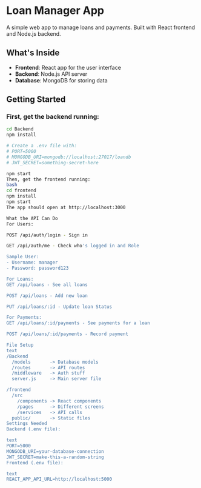 # Loan Manager App

A simple web app to manage loans and payments. Built with React frontend and Node.js backend.

## What's Inside

- **Frontend**: React app for the user interface
- **Backend**: Node.js API server
- **Database**: MongoDB for storing data

## Getting Started

### First, get the backend running:

```bash
cd Backend
npm install

# Create a .env file with:
# PORT=5000
# MONGODB_URI=mongodb://localhost:27017/loandb
# JWT_SECRET=something-secret-here

npm start
Then, get the frontend running:
bash
cd frontend
npm install
npm start
The app should open at http://localhost:3000

What the API Can Do
For Users:

POST /api/auth/login - Sign in

GET /api/auth/me - Check who's logged in and Role 

Sample User:
- Username: manager
- Password: password123

For Loans:
GET /api/loans - See all loans

POST /api/loans - Add new loan

PUT /api/loans/:id - Update loan Status 

For Payments:
GET /api/loans/:id/payments - See payments for a loan

POST /api/loans/:id/payments - Record payment

File Setup
text
/Backend
  /models       -> Database models
  /routes       -> API routes
  /middleware   -> Auth stuff
  server.js     -> Main server file

/frontend
  /src
    /components -> React components
    /pages      -> Different screens
    /services   -> API calls
  public/       -> Static files
Settings Needed
Backend (.env file):

text
PORT=5000
MONGODB_URI=your-database-connection
JWT_SECRET=make-this-a-random-string
Frontend (.env file):

text
REACT_APP_API_URL=http://localhost:5000
